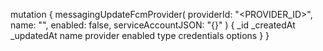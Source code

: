 mutation {
    messagingUpdateFcmProvider(
        providerId: "<PROVIDER_ID>",
        name: "<NAME>",
        enabled: false,
        serviceAccountJSON: "{}"
    ) {
        _id
        _createdAt
        _updatedAt
        name
        provider
        enabled
        type
        credentials
        options
    }
}
